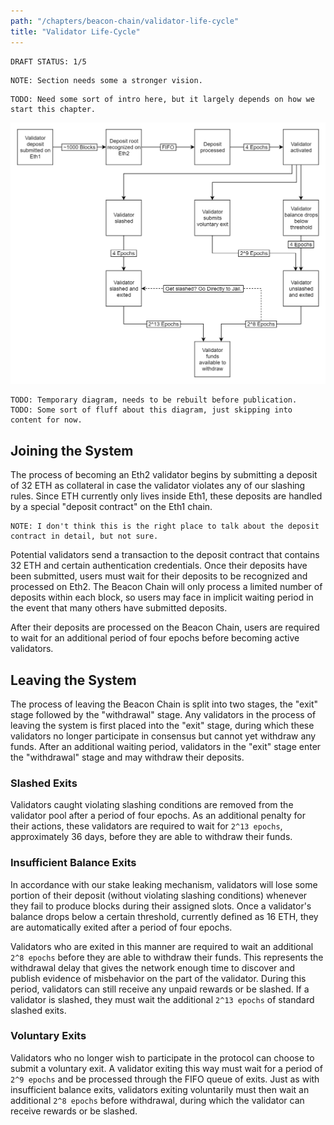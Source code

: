 ```yaml
---
path: "/chapters/beacon-chain/validator-life-cycle"
title: "Validator Life-Cycle"
---
```


```text
DRAFT STATUS: 1/5
```

```text
NOTE: Section needs some a stronger vision.
```

```text
TODO: Need some sort of intro here, but it largely depends on how we start this chapter.
```

![Validator life-cycle diagram](./images/validator-life-cycle/validator-life-cycle.png)

```text
TODO: Temporary diagram, needs to be rebuilt before publication.
TODO: Some sort of fluff about this diagram, just skipping into content for now.
```

## Joining the System
The process of becoming an Eth2 validator begins by submitting a deposit of 32 ETH as collateral in case the validator violates any of our slashing rules. Since ETH currently only lives inside Eth1, these deposits are handled by a special "deposit contract" on the Eth1 chain.

```text
NOTE: I don't think this is the right place to talk about the deposit contract in detail, but not sure.
```

Potential validators send a transaction to the deposit contract that contains 32 ETH and certain authentication credentials. Once their deposits have been submitted, users must wait for their deposits to be recognized and processed on Eth2. The Beacon Chain will only process a limited number of deposits within each block, so users may face in implicit waiting period in the event that many others have submitted deposits.

After their deposits are processed on the Beacon Chain, users are required to wait for an additional period of four epochs before becoming active validators.

## Leaving the System
The process of leaving the Beacon Chain is split into two stages, the "exit" stage followed by the "withdrawal" stage. Any validators in the process of leaving the system is first placed into the "exit" stage, during which these validators no longer participate in consensus but cannot yet withdraw any funds. After an additional waiting period, validators in the "exit" stage enter the "withdrawal" stage and may withdraw their deposits.

### Slashed Exits
Validators caught violating slashing conditions are removed from the validator pool after a period of four epochs. As an additional penalty for their actions, these validators are required to wait for `2^13 epochs`, approximately 36 days, before they are able to withdraw their funds. 

### Insufficient Balance Exits
In accordance with our stake leaking mechanism, validators will lose some portion of their deposit (without violating slashing conditions) whenever they fail to produce blocks during their assigned slots. Once a validator's balance drops below a certain threshold, currently defined as 16 ETH, they are automatically exited after a period of four epochs. 

Validators who are exited in this manner are required to wait an additional `2^8 epochs` before they are able to withdraw their funds. This represents the withdrawal delay that gives the network enough time to discover and publish evidence of misbehavior on the part of the validator. During this period, validators can still receive any unpaid rewards or be slashed. If a validator is slashed, they must wait the additional `2^13 epochs` of standard slashed exits.

### Voluntary Exits
Validators who no longer wish to participate in the protocol can choose to submit a voluntary exit. A validator exiting this way must wait for a period of `2^9 epochs` and be processed through the FIFO queue of exits. Just as with insufficient balance exits, validators exiting voluntarily must then wait an additional `2^8 epochs` before withdrawal, during which the validator can receive rewards or be slashed. 
